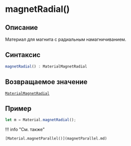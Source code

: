 # magnetRadial()

## Описание
Материал для магнита с радиальным намагничиванием.

## Синтаксис
```javascript
magnetRadial() : MaterialMagnetRadial
``` 

## Возвращаемое значение
[`MaterialMagnetRadial`]()

## Пример
``` javascript linenums="1"
let m = Material.magnetRadial();
``` 

!!! info "См. также"

    [Material.magnetParallel()](magnetParallel.md)
